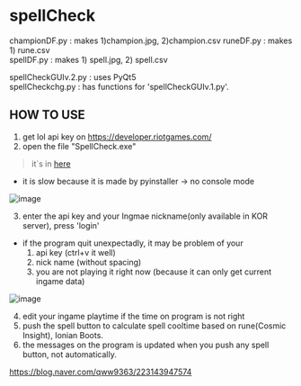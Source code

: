 # spellCheck  
championDF.py : makes 1)champion.jpg, 2)champion.csv 
runeDF.py : makes 1) rune.csv  
spellDF.py : makes 1) spell.jpg, 2) spell.csv  
  
spellCheckGUIv.2.py : uses PyQt5  
spellCheckchg.py : has functions for 'spellCheckGUIv.1.py'.  

## HOW TO USE  
1. get lol api key on https://developer.riotgames.com/  
2. open the file "SpellCheck.exe"
> it`s in [here](https://drive.google.com/file/d/1k-VeOM70okYMMdEfZEadJG54Bvy1dq-A/view?usp=sharing)   
* it is slow because it is made by pyinstaller -> no console mode
  
![image](https://github.com/DeckofKard/spellCheck/assets/113531187/c6ecea32-db97-4ca1-8d4f-37d8677bd448)

3. enter the api key and your Ingmae nickname(only available in KOR server), press 'login'
* if the program quit unexpectadly, it may be problem of your
    1) api key (ctrl+v it well)
    2) nick name (without spacing)
    3) you are not playing it right now (because it can only get current ingame data)
  
![image](https://github.com/DeckofKard/spellCheck/assets/113531187/70235f6e-9aab-4a5d-ac1d-ae994734a4fb)
  
4. edit your ingame playtime if the time on program is not right
5. push the spell button to calculate spell cooltime based on rune(Cosmic Insight), Ionian Boots.
6. the messages on the program is updated when you push any spell button, not automatically.
   
https://blog.naver.com/qww9363/223143947574
